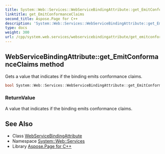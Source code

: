 ```yaml
---
title: System::Web::Services::WebServiceBindingAttribute::get_EmitConformanceClaims method
linktitle: get_EmitConformanceClaims
second_title: Aspose.Page for C++
description: 'System::Web::Services::WebServiceBindingAttribute::get_EmitConformanceClaims method. Gets a value that indicates if the binding emits conformance claims in C++.'
type: docs
weight: 300
url: /cpp/system.web.services/webservicebindingattribute/get_emitconformanceclaims/
---
```

## WebServiceBindingAttribute::get_EmitConformanceClaims method


Gets a value that indicates if the binding emits conformance claims.

```cpp
bool System::Web::Services::WebServiceBindingAttribute::get_EmitConformanceClaims()
```


### ReturnValue

A value that indicates if the binding emits conformance claims.

## See Also

* Class [WebServiceBindingAttribute](../)
* Namespace [System::Web::Services](../../)
* Library [Aspose.Page for C++](../../../)
